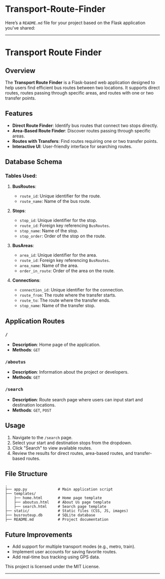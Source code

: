# Transport-Route-Finder
Here’s a `README.md` file for your project based on the Flask application you've shared:

---

# Transport Route Finder

## Overview
The **Transport Route Finder** is a Flask-based web application designed to help users find efficient bus routes between two locations. It supports direct routes, routes passing through specific areas, and routes with one or two transfer points.

## Features
- **Direct Route Finder**: Identify bus routes that connect two stops directly.
- **Area-Based Route Finder**: Discover routes passing through specific areas.
- **Routes with Transfers**: Find routes requiring one or two transfer points.
- **Interactive UI**: User-friendly interface for searching routes.

## Database Schema
### Tables Used:
1. **BusRoutes**:
   - `route_id`: Unique identifier for the route.
   - `route_name`: Name of the bus route.

2. **Stops**:
   - `stop_id`: Unique identifier for the stop.
   - `route_id`: Foreign key referencing `BusRoutes`.
   - `stop_name`: Name of the stop.
   - `stop_order`: Order of the stop on the route.

3. **BusAreas**:
   - `area_id`: Unique identifier for the area.
   - `route_id`: Foreign key referencing `BusRoutes`.
   - `area_name`: Name of the area.
   - `order_in_route`: Order of the area on the route.

4. **Connections**:
   - `connection_id`: Unique identifier for the connection.
   - `route_from`: The route where the transfer starts.
   - `route_to`: The route where the transfer ends.
   - `stop_name`: Name of the transfer stop.

## Application Routes
### `/`
- **Description**: Home page of the application.
- **Methods**: `GET`

### `/aboutus`
- **Description**: Information about the project or developers.
- **Methods**: `GET`

### `/search`
- **Description**: Route search page where users can input start and destination locations.
- **Methods**: `GET`, `POST`

## Usage
1. Navigate to the `/search` page.
2. Select your start and destination stops from the dropdown.
3. Click "Search" to view available routes.
4. Review the results for direct routes, area-based routes, and transfer-based routes.

## File Structure
```
.
├── app.py              # Main application script
├── templates/
│   ├── home.html       # Home page template
│   ├── aboutus.html    # About Us page template
│   ├── search.html     # Search page template
├── static/             # Static files (CSS, JS, images)
├── busrouteup.db       # SQLite database
├── README.md           # Project documentation
```

## Future Improvements
- Add support for multiple transport modes (e.g., metro, train).
- Implement user accounts for saving favorite routes.
- Add real-time bus tracking using GPS data.

This project is licensed under the MIT License.

---

